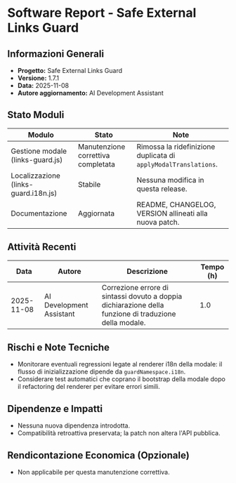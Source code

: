 # Software Report - Safe External Links Guard

## Informazioni Generali
- **Progetto:** Safe External Links Guard
- **Versione:** 1.7.1
- **Data:** 2025-11-08
- **Autore aggiornamento:** AI Development Assistant

## Stato Moduli
| Modulo | Stato | Note |
| --- | --- | --- |
| Gestione modale (links-guard.js) | Manutenzione correttiva completata | Rimossa la ridefinizione duplicata di `applyModalTranslations`.
| Localizzazione (links-guard.i18n.js) | Stabile | Nessuna modifica in questa release.
| Documentazione | Aggiornata | README, CHANGELOG, VERSION allineati alla nuova patch.

## Attività Recenti
| Data | Autore | Descrizione | Tempo (h) |
| --- | --- | --- | --- |
| 2025-11-08 | AI Development Assistant | Correzione errore di sintassi dovuto a doppia dichiarazione della funzione di traduzione della modale. | 1.0 |

## Rischi e Note Tecniche
- Monitorare eventuali regressioni legate al renderer i18n della modale: il flusso di inizializzazione dipende da `guardNamespace.i18n`.
- Considerare test automatici che coprano il bootstrap della modale dopo il refactoring del renderer per evitare errori simili.

## Dipendenze e Impatti
- Nessuna nuova dipendenza introdotta.
- Compatibilità retroattiva preservata; la patch non altera l'API pubblica.

## Rendicontazione Economica (Opzionale)
- Non applicabile per questa manutenzione correttiva.
